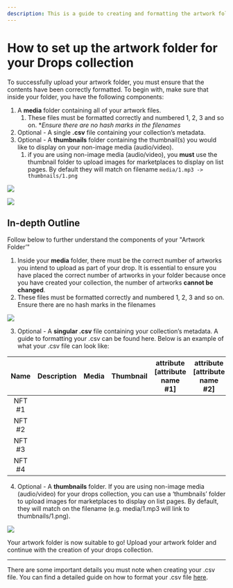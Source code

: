 ```yaml
---
description: This is a guide to creating and formatting the artwork folder for your drop
---
```


# How to set up the artwork folder for your Drops collection

To successfully upload your artwork folder, you must ensure that the contents have been correctly formatted. To begin with, make sure that inside your folder, you have the following components:

1. A **media** folder containing all of your artwork files.
   1. These files must be formatted correctly and numbered 1, 2, 3 and so on. \*_Ensure there are no hash marks in the filenames_
2. Optional - A single **.csv** file containing your collection’s metadata.
3. Optional - A **thumbnails** folder containing the thumbnail(s) you would like to display on your non-image media (audio/video).
   1. if you are using non-image media (audio/video), you **must** use the thumbnail folder to upload images for marketplaces to display on list pages. By default they will match on filename `media/1.mp3 -> thumbnails/1.png`

![](../../imgs/drop-create\_3.png)

![](../../imgs/drop-create\_4.png)

## In-depth Outline

Follow below to further understand the components of your "Artwork Folder’"

1. Inside your **media** folder, there must be the correct number of artworks you intend to upload as part of your drop. It is essential to ensure you have placed the correct number of artworks in your folder because once you have created your collection, the number of artworks **cannot be changed**.
2. These files must be formatted correctly and numbered 1, 2, 3 and so on. Ensure there are no hash marks in the filenames

![](../../imgs/drop-create\_3.png)

3. Optional - A **singular .csv** file containing your collection’s metadata. A guide to formatting your .csv can be found here. Below is an example of what your .csv file can look like:

|  Name  | Description | Media | Thumbnail | attribute \[attribute name #1] | attribute \[attribute name #2] |
| :----: | :---------: | :---: | :-------: | :----------------------------: | :----------------------------: |
| NFT #1 |             |       |           |                                |                                |
| NFT #2 |             |       |           |                                |                                |
| NFT #3 |             |       |           |                                |                                |
| NFT #4 |             |       |           |                                |                                |

4. Optional - A **thumbnails** folder. If you are using non-image media (audio/video) for your drops collection, you can use a ‘thumbnails’ folder to upload images for marketplaces to display on list pages. By default, they will match on the filename (e.g. media/1.mp3 will link to thumbnails/1.png).

![](../../imgs/drop-create\_4.png)

Your artwork folder is now suitable to go! Upload your artwork folder and continue with the creation of your drops collection.

***

There are some important details you must note when creating your .csv file. You can find a detailed guide on how to format your .csv file [here](how-to-set-up-the-.csv-file-in-your-drops-collection.md).
